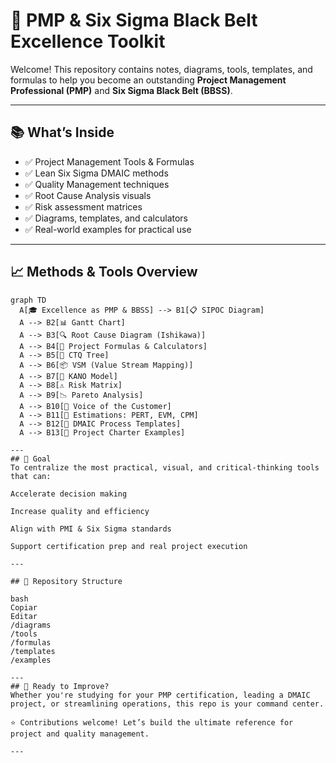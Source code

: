 # 🎯 PMP & Six Sigma Black Belt Excellence Toolkit

Welcome! This repository contains notes, diagrams, tools, templates, and formulas to help you become an outstanding **Project Management Professional (PMP)** and **Six Sigma Black Belt (BBSS)**.

---

## 📚 What’s Inside

- ✅ Project Management Tools & Formulas
- ✅ Lean Six Sigma DMAIC methods
- ✅ Quality Management techniques
- ✅ Root Cause Analysis visuals
- ✅ Risk assessment matrices
- ✅ Diagrams, templates, and calculators
- ✅ Real-world examples for practical use

---

## 📈 Methods & Tools Overview

```mermaid
graph TD
  A[🎓 Excellence as PMP & BBSS] --> B1[📋 SIPOC Diagram]
  A --> B2[📊 Gantt Chart]
  A --> B3[🔍 Root Cause Diagram (Ishikawa)]
  A --> B4[📐 Project Formulas & Calculators]
  A --> B5[🌲 CTQ Tree]
  A --> B6[📦 VSM (Value Stream Mapping)]
  A --> B7[🎯 KANO Model]
  A --> B8[⚠️ Risk Matrix]
  A --> B9[📉 Pareto Analysis]
  A --> B10[💬 Voice of the Customer]
  A --> B11[🧮 Estimations: PERT, EVM, CPM]
  A --> B12[🔄 DMAIC Process Templates]
  A --> B13[📌 Project Charter Examples]

---
## 🧠 Goal
To centralize the most practical, visual, and critical-thinking tools that can:

Accelerate decision making

Increase quality and efficiency

Align with PMI & Six Sigma standards

Support certification prep and real project execution

---

## 📁 Repository Structure

bash
Copiar
Editar
/diagrams
/tools
/formulas
/templates
/examples

---
## 🚀 Ready to Improve?
Whether you're studying for your PMP certification, leading a DMAIC project, or streamlining operations, this repo is your command center.

⭐ Contributions welcome! Let’s build the ultimate reference for project and quality management.

---
